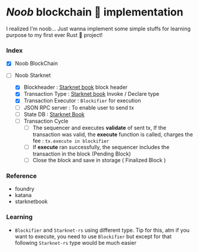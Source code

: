 # _Noob_ blockchain 🦀 implementation

I realized I'm noob... Just wanna implement some simple stuffs for learning purpose to my first ever Rust 🦀 project!

### Index

- [x] Noob BlockChain

- [ ] Noob Starknet
  - [x] Blockheader : [Starknet book](https://docs.starknet.io/documentation/architecture_and_concepts/Blocks/header/) block header
  - [x] Transaction Type : [Starknet book](https://docs.starknet.io/documentation/architecture_and_concepts/Blocks/transactions/) Invoke / Declare type
  - [x] Transaction Executor : `Blockifier` for execution
  - [ ] JSON RPC server : To enable user to send tx
  - [ ] State DB : [Starknet Book](https://docs.starknet.io/documentation/architecture_and_concepts/State/starknet-state/)
  - [ ] Transaction Cycle
    - [ ] The sequencer and executes **validate** of sent tx, If the transaction was valid, the **execute** function is called, charges the fee : `tx.execute in blockifier`
    - [ ] If **execute** ran successfully, the sequencer includes the transaction in the block (Pending Block)
    - [ ] Close the block and save in storage ( Finalized Block )

### Reference

- foundry
- katana
- starknetbook

### Learning

- `Blockifier` and `Starknet-rs` using different type. Tip for this, atm if you want to execute, you need to use `Blockifier` but except for that following `Starknet-rs` type would be much easier
